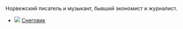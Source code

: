 Норвежский писатель и музыкант, бывший экономист и журналист.

* ![](/books/det_police/Ю%20Несбё/Снеговик.jpg) [Снеговик](/books/det_police/Ю%20Несбё/Снеговик)